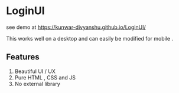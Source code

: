 # LoginUI
see demo at https://kunwar-divyanshu.github.io/LoginUI/ 


This works well on a desktop and can easily be modified for mobile .

## Features 
1. Beautiful UI / UX 
2. Pure HTML , CSS and JS
3. No external library
